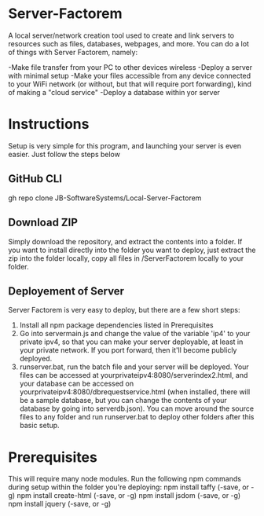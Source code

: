 # Server-Factorem
A local server/network creation tool used to create and link servers to resources such as files, databases, webpages, and more.
You can do a lot of things with Server Factorem, namely:

-Make file transfer from your PC to other devices wireless
-Deploy a server with minimal setup
-Make your files accessible from any device connected to your WiFi network (or without, but that will require port forwarding), kind of making a "cloud service"
-Deploy a database within yor server

# Instructions
Setup is very simple for this program, and launching your server is even easier. Just follow the steps below
## GitHub CLI
gh repo clone JB-SoftwareSystems/Local-Server-Factorem
## Download ZIP
Simply download the repository, and extract the contents into a folder.
If you want to install directly into the folder you want to deploy,
just extract the zip into the folder locally, copy all files in /ServerFactorem
locally to your folder.
## Deployement of Server
Server Factorem is very easy to deploy, but there are a few short steps:
1) Install all npm package dependencies listed in Prerequisites
2) Go into servermain.js and change the value of the variable 'ip4' to your private ipv4, so that you can make your server deployable,
   at least in your private network. If you port forward, then it'll become publicly deployed.
3) runserver.bat, run the batch file and your server will be deployed. Your files can be accessed at yourprivateipv4:8080/serverindex2.html,
   and your database can be accessed on yourprivateipv4:8080/dbrequestservice.html (when installed, there will be a sample database, but you
   can change the contents of your database by going into serverdb.json).
You can move around the source files to any folder and run runserver.bat to deploy other folders after this basic setup.

# Prerequisites
This will require many node modules. Run the following npm commands during setup within the folder you're deploying:
npm install taffy (-save, or -g)
npm install create-html (-save, or -g)
npm install jsdom (-save, or -g)
npm install jquery (-save, or -g)

